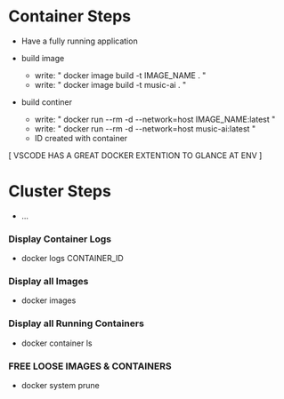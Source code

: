 # Container Steps
- Have a fully running application

- build image
    - write: " docker image build -t IMAGE_NAME . "
    - write: " docker image build -t music-ai . "

- build continer
    - write: " docker run --rm -d --network=host  IMAGE_NAME:latest  "
    - write: " docker run --rm -d --network=host  music-ai:latest  "
    - ID created with container

[ VSCODE HAS A GREAT DOCKER EXTENTION TO GLANCE AT ENV ]

# Cluster Steps
- ...



### Display Container Logs
- docker logs CONTAINER_ID

### Display all Images
- docker images

### Display all Running Containers
- docker container ls

### FREE LOOSE IMAGES & CONTAINERS
- docker system prune